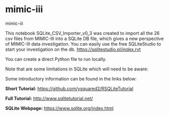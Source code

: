 # mimic-iii
mimic-iii

This notebook SQLite_CSV_Importer_v0_3 was created to import all the 26 csv files from MIMIC-III into a SQLite DB file, which gives a new perspective of MIMIC-III data investigation. You can easily use the free SQLiteStudio to start your investigation on the db.
https://sqlitestudio.pl/index.rvt

You can create a direct Python file to run locally.

Note that are some limitations in SQLite which will need to be aware:

Some introductory information can be found in the links below:

**Short Tutorial:**
https://github.com/ysquared2/RSQLiteTutorial

**Full Tutorial:**
http://www.sqlitetutorial.net/

**SQLite Webpage:**
https://www.sqlite.org/index.html
